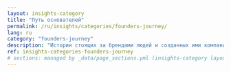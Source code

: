 ```yaml
---
layout: insights-category
title: "Путь основателей"
permalink: /ru/insights/categories/founders-journey/
lang: ru
category: "founders-journey"
description: "Истории стоящих за брендами людей и созданных ими компаний."
ref: insights-categories-founders-journey
# sections: managed by _data/page_sections.yml (insights-category layout)
---
```


